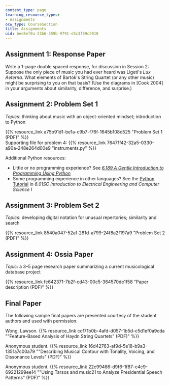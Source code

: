 ```yaml
---
content_type: page
learning_resource_types:
- Assignments
ocw_type: CourseSection
title: Assignments
uid: bee8ef0a-23b6-359b-9791-d3c3f59c2018
---
```


Assignment 1: Response Paper
----------------------------

Write a 1–page double spaced response, for discussion in Session 2: Suppose the only piece of music you had ever heard was Ligeti's _Lux Aeterna_. What elements of Bartók's String Quartet (or any other music) might be surprising to you on that basis? (Use the diagrams in \[Cook 2004\] in your arguments about similarity, difference, and surprise.)

Assignment 2: Problem Set 1
---------------------------

_Topics_: thinking about music with an object-oriented mindset; introduction to Python

{{% resource_link a75b91d1-be1a-c9b7-f76f-1645b108d525 "Problem Set 1 (PDF)" %}}  
Supporting file for problem 4: {{% resource_link 76471f42-32a5-0330-a90a-248e264d00e9 "instruments.py" %}}

Additional Python resources:

*   Little or no programming experience? See [_6.189 A Gentle Introduction to Programming Using Python_](/courses/6-189-a-gentle-introduction-to-programming-using-python-january-iap-2011)
*   Some programming experience in other languages? See the [Python Tutorial](/courses/6-01sc-introduction-to-electrical-engineering-and-computer-science-i-spring-2011/pages/python-tutorial/_index) in _6.01SC Introduction to Electrical Engineering and Computer Science I_

Assignment 3: Problem Set 2
---------------------------

_Topics_: developing digital notation for unusual repertories; similarity and search

{{% resource_link 8540a047-52af-281d-a799-24f8a2f197a9 "Problem Set 2 (PDF)" %}}

Assignment 4: Ossia Paper
-------------------------

_Topic_: a 3–5 page research paper summarizing a current musicological database project

{{% resource_link fc642371-7b2f-cd43-00c5-364570de1f58 "Paper description (PDF)" %}}

Final Paper
-----------

The following sample final papers are presented courtesy of the student authors and used with permission.

Wong, Lawson. {{% resource_link ccf71b0b-4afd-d057-1b5d-c5d1ef0a9cda "\"Feature-Based Analysis of Haydn String Quartets\" (PDF)" %}}

Anonymous student. {{% resource_link 16d42763-af9d-5e18-b9a3-1351a7c00a79 "\"Describing Musical Contour with Tonality, Voicing, and Dissonance Levels\" (PDF)" %}}

Anonymous student. {{% resource_link 22c99486-d9f6-1f87-c4c9-69221299ee14 "\"Using Tarsos and music21 to Analyze Presidential Speech Patterns\" (PDF)" %}}